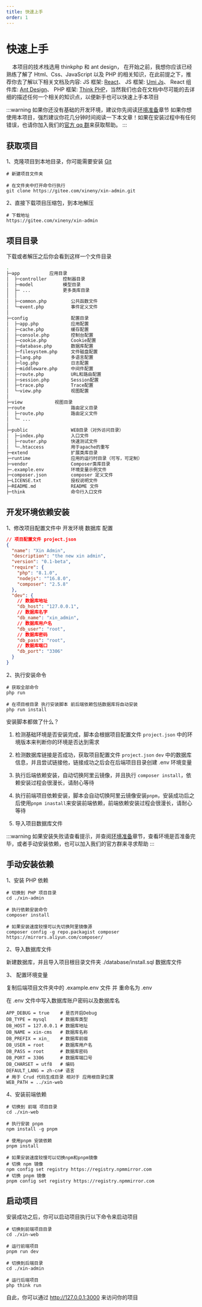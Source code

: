 ```yaml
---
title: 快速上手
order: 1
---
```


# 快速上手

&nbsp;&nbsp;&nbsp;&nbsp;本项目的技术栈选用 thinkphp 和 ant design， 在开始之前，我想你应该已经熟练了解了 Html、Css、JavaScript 以及 PHP 的相关知识，在此前提之下，推荐你去了解以下相关文档及内容:
JS 框架: <a href="https://react.docschina.org/" target="_blank" rel="noreferrer">React</a>、
JS 框架: <a href="https://umijs.org/" target="_blank" rel="noreferrer">Umi Js</a>、
React 组件库: <a href="https://ant.design/index-cn/" target="_blank" rel="noreferrer">Ant Design</a>、
PHP 框架: <a href="https://doc.thinkphp.cn/" target="_blank" rel="noreferrer">Think PHP</a>，当然我们也会在文档中尽可能的去详细的描述任何一个相关的知识点，以便新手也可以快速上手本项目

:::warning
如果你还没有基础的开发环境，建议你先阅读[环境准备](/doc/dev)章节
如果你想使用本项目，强烈建议你花几分钟时间阅读一下本文章！如果在安装过程中有任何错误，也请你加入我们的[官方 qq 群](/introduce/author#联系我)来获取帮助。
:::

## 获取项目

1、克隆项目到本地目录，你可能需要安装 <a href="https://git-scm.com/book/zh/v2/%E8%B5%B7%E6%AD%A5-%E5%AE%89%E8%A3%85-Git" target="_blank" rel="noreferrer">Git</a>

```shell
# 新建项目文件夹

# 在文件夹中打开命令行执行
git clone https://gitee.com/xineny/xin-admin.git

```

2、直接下载项目压缩包，到本地解压

```shell
# 下载地址
https://gitee.com/xineny/xin-admin
```

## 项目目录

下载或者解压之后你会看到这样一个文件目录

```bash
.
├─app           应用目录
│  ├─controller      控制器目录
│  ├─model           模型目录
│  ├─ ...            更多类库目录
│  │
│  ├─common.php         公共函数文件
│  └─event.php          事件定义文件
│
├─config                配置目录
│  ├─app.php            应用配置
│  ├─cache.php          缓存配置
│  ├─console.php        控制台配置
│  ├─cookie.php         Cookie配置
│  ├─database.php       数据库配置
│  ├─filesystem.php     文件磁盘配置
│  ├─lang.php           多语言配置
│  ├─log.php            日志配置
│  ├─middleware.php     中间件配置
│  ├─route.php          URL和路由配置
│  ├─session.php        Session配置
│  ├─trace.php          Trace配置
│  └─view.php           视图配置
│
├─view            视图目录
├─route                 路由定义目录
│  ├─route.php          路由定义文件
│  └─ ...
│
├─public                WEB目录（对外访问目录）
│  ├─index.php          入口文件
│  ├─router.php         快速测试文件
│  └─.htaccess          用于apache的重写
├─extend                扩展类库目录
├─runtime               应用的运行时目录（可写，可定制）
├─vendor                Composer类库目录
├─.example.env          环境变量示例文件
├─composer.json         composer 定义文件
├─LICENSE.txt           授权说明文件
├─README.md             README 文件
├─think                 命令行入口文件
```

## 开发环境依赖安装

1、修改项目配置文件中 开发环境 数据库 配置

```json
// 项目配置文件 project.json
{
  "name": "Xin Admin",
  "description": "the new xin admin",
  "version": "0.1-beta",
  "require": {
    "php": "8.1.0",
    "nodejs": "^16.8.0",
    "composer": "2.5.8"
  },
  "dev": {
    // 数据库地址
    "db_host": "127.0.0.1",
    // 数据库名字
    "db_name": "xin_admin",
    // 数据库用户名
    "db_user": "root",
    // 数据库密码
    "db_pass": "root",
    // 数据库端口
    "db_port": "3306"
  }
}
```

2、执行安装命令

```shell
# 获取全部命令
php run

# 在项目根目录 执行安装脚本 前后端依赖包括数据库将自动安装
php run install
```

安装脚本都做了什么？

1. 检测基础环境是否安装完成，脚本会根据项目配置文件 `project.json` 中的环境版本来判断你的环境是否达到需求

2. 检测数据库链接是否成功，获取项目配置文件 `project.json` `dev` 中的数据库信息，并且尝试链接他，链接成功之后会在后端项目目录创建 .env 环境变量

3. 执行后端依赖安装，自动切换阿里云镜像，并且执行 `composer install`，依赖安装过程会很漫长，请耐心等待

4. 执行前端项目依赖安装，脚本会自动切换阿里云镜像安装`pnpm`，安装成功后之后使用`pnpm inastall`来安装前端依赖，前端依赖安装过程会很漫长，请耐心等待

5. 导入项目数据库文件

:::warning
如果安装失败请查看提示，并查阅[环境准备](/doc/dev)章节，查看环境是否准备完毕，或者手动安装依赖，也可以加入我们的官方群来寻求帮助
:::

## 手动安装依赖

1、安装 PHP 依赖

```shell
# 切换到 PHP 项目目录
cd ./xin-admin

# 执行依赖安装命令
composer install

# 如果安装速度较慢可以先切换阿里镜像源
composer config -g repo.packagist composer https://mirrors.aliyun.com/composer/
```

2、导入数据库文件

新建数据库，并且导入项目根目录文件夹 ./database/install.sql 数据库文件

3、 配置环境变量

复制后端项目文件夹中的 .example.env 文件 并 重命名为 .env

在 .env 文件中写入数据库账户密码以及数据库名

```text
APP_DEBUG = true    # 是否开启Debug
DB_TYPE = mysql     # 数据库类型
DB_HOST = 127.0.0.1 # 数据库地址
DB_NAME = xin-cms   # 数据库名称
DB_PREFIX = xin_    # 数据库前缀
DB_USER = root      # 数据库用户名
DB_PASS = root      # 数据库密码
DB_PORT = 3306      # 数据库端口号
DB_CHARSET = utf8   # 编码
DEFAULT_LANG = zh-cn# 语言
# 用于 Crud 代码生成目录 相对于 应用根目录位置
WEB_PATH = ../xin-web

```

4、安装前端依赖

```shell
# 切换到 前端 项目目录
cd ./xin-web

# 执行安装 pnpm
npm install -g pnpm

# 使用pnpm 安装依赖
pnpm install

# 如果安装速度较慢可以切换npm和pnpm镜像
# 切换 npm 镜像
npm config set registry https://registry.npmmirror.com
# 切换 pnpm 镜像
pnpm config set registry https://registry.npmmirror.com
```

## 启动项目

安装成功之后，你可以启动项目执行以下命令来启动项目

```shell
# 切换到前端项目目录
cd ./xin-web

# 运行前端项目
pnpm run dev

# 切换到后端目录
cd ./xin-admin

# 运行后端项目
php think run

```

自此，你可以通过 http://127.0.0.1:3000 来访问你的项目
